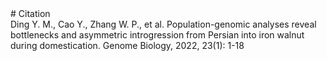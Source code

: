 <div># Citation</div><div>Ding Y. M., Cao Y., Zhang W. P., et al. Population-genomic analyses reveal bottlenecks and asymmetric introgression from Persian into iron walnut during domestication. Genome Biology, 2022, 23(1): 1-18</div>

